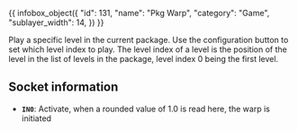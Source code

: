 {{ infobox_object({
	"id": 131,
	"name": "Pkg Warp",
	"category": "Game",
	"sublayer_width": 14,
}) }}

Play a specific level in the current package. Use the configuration button to set which level index to play. The level index of a level is the position of the level in the list of levels in the package, level index 0 being the first level.

## Socket information
- **`IN0`**: Activate, when a rounded value of 1.0 is read here, the warp is initiated